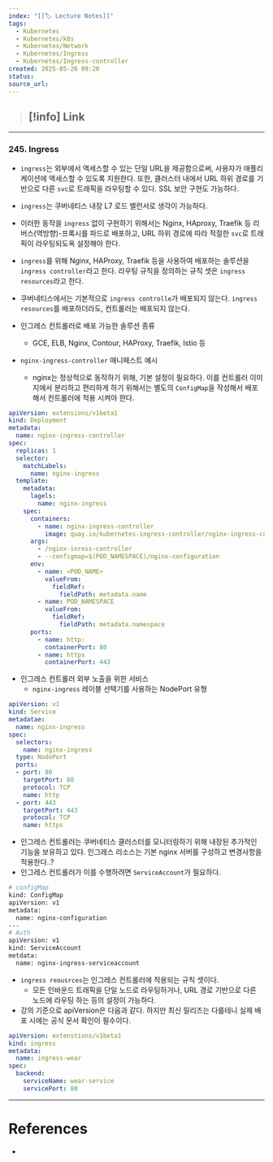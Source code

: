 ```yaml
---
index: "[[🏷 Lecture Notes]]"
tags:
  - Kubernetes
  - Kubernetes/k8s
  - Kubernetes/Network
  - Kubernetes/Ingress
  - Kubernetes/Ingress-controller
created: 2025-05-26 09:20
status: 
source_url:
---
```

>[!info] Link
>- 

---

### 245. Ingress

- `ingress`는 외부에서 액세스할 수 있는 단일 URL을 제공함으로써, 사용자가 애플리케이션에 액세스할 수 있도록 지원한다. 또한, 클러스터 내에서 URL 하위 경로를 기반으로 다른 `svc`로 트래픽을 라우팅할 수 있다. SSL 보안 구현도 가능하다.
- `ingress`는 쿠버네티스 내장 L7 로드 밸런서로 생각이 가능하다.
- 이러한 동작을 `ingress` 없이 구현하기 위해서는 Nginx, HAproxy, Traefik 등 리버스(역방향)-프록시를 파드로 배포하고, URL 하위 경로에 따라 적절한 `svc`로 트래픽이 라우팅되도옥 설정해야 한다.
- `ingress`를 위해 Nginx, HAProxy, Traefik 등을 사용하여 배포하는 솔루션을 `ingress controller`라고 한다.  라우팅 규칙을 정의하는 규칙 셋은 `ingress resources`라고 한다. 
- 쿠버네티스에서는 기본적으로 `ingress controlle`가 배포되지 않는다. `ingress resources`를 배포하더라도, 컨트롤러는 배포되지 않는다.
- 인그레스 컨트롤러로 배포 가능한 솔루션 종류
	- GCE, ELB, Nginx, Contour, HAProxy, Traefik, Istio 등

- `nginx-ingress-controller` 매니페스트 예시
	- nginx는 정상적으로 동작하기 위해, 기본 설정이 필요하다. 이를 컨트롤러 이미지에서 분리하고 편리하게 하기 위해서는 별도의 `ConfigMap`을 작성해서 배포해서 컨트롤러에 적용 시켜야 한다.
```yaml
apiVersion: extensions/v1beta1
kind: Deployment
metadata:
  name: nginx-ingress-controller
spec:
  replicas: 1
  selector:
    matchLabels:
      name: nginx-ingress
  template:
    metadata:
      lagels:
        name: nginx-ingress
    spec:
      containers:
		- name: nginx-ingress-controller
		  image: quay.io/kubernetes-ingress-controller/nginx-ingress-controller:0.21.0
	  args:
		- /nginx-inress-controller
		- --configmap=$(POD_NAMESPACE)/nginx-configuration
	  env:
	    - name: <POD_NAME>
	      valueFrom:
	        fieldRef:
	          fieldPath: metadata.name
	    - name: POD_NAMESPACE
	      valueFrom:
	        fieldRef:
	          fieldPath: metadata.namespace
	  ports:
	    - name: http:
	      containerPort: 80
	    - name: https
	      containerPort: 443
```

- 인그레스 컨트롤러 외부 노출을 위한 서비스
	- `nginx-ingress` 레이블 선택기를 사용하는 NodePort 유형
```yaml
apiVersion: v1
kind: Service
metadatae:
  name: nginx-ingress
spec:
  selectors:
    name: nginx-ingress
  type: NodePort
  ports:
  - port: 80
    targetPort: 80
    protocol: TCP
    name: http
  - port: 443
    targetPort: 443
    protocol: TCP
    name: https
```

- 인그레스 컨트롤러는 쿠버네티스 클러스터를 모니터링하기 위해 내장된 추가적인 기능을 보유하고 있다. 인그레스 리소스는 기본 nginx 서버를 구성하고 변경사항을 적용한다..?
- 인그레스 컨트롤러가 이를 수행하려면 `ServiceAccount`가 필요하다.
```bash
# configMap
kind: ConfigMap
apiVersion: v1
metadata:
  name: nginx-configuration
---
# Auth
apiVersion: v1
kind: ServiceAccount
metdata:
  name: nginx-ingress-serviceaccount
```

- `ingress reousrces`는 인그레스 컨트롤러에 적용되는 규칙 셋이다.
	- 모든 인바운드 트래픽을 단일 노드로 라우팅하거나, URL 경로 기반으로 다른 노드에 라우팅 하는 등의 설정이 가능하다. 
- 강의 기준으로 apiVersion은 다음과 같다. 하지만 최신 릴리즈는 다를테니 실제 배포 시에는 공식 문서 확인이 필수이다.
```yaml
apiVersion: extenstions/v1beta1
kind: ingress
metadata:
  name: ingress-wear
spec:
  backend:
    serviceName: wear-service
    servicePort: 80
```





---

# References
- 